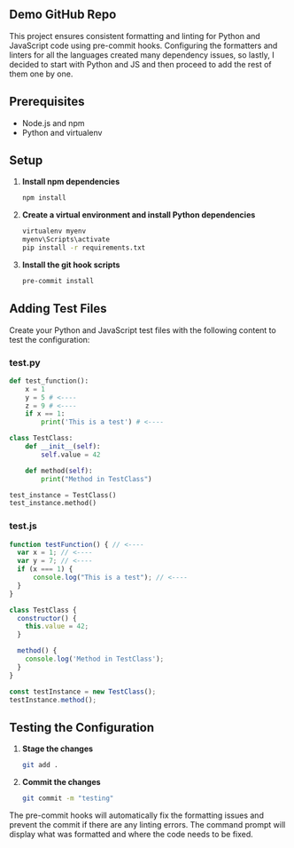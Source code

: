 ## Demo GitHub Repo

This project ensures consistent formatting and linting for Python and JavaScript code using pre-commit hooks. Configuring the formatters and linters for all the languages created many dependency issues, so lastly, I decided to start with Python and JS and then proceed to add the rest of them one by one.

## Prerequisites

- Node.js and npm
- Python and virtualenv

## Setup

1. **Install npm dependencies**
    ```bash
    npm install
    ```

2. **Create a virtual environment and install Python dependencies**
    ```bash
    virtualenv myenv
    myenv\Scripts\activate
    pip install -r requirements.txt
    ```

3. **Install the git hook scripts**
    ```bash
    pre-commit install
    ```

## Adding Test Files

Create your Python and JavaScript test files with the following content to test the configuration:

### test.py
```python
def test_function():
    x = 1
    y = 5 # <----
    z = 9 # <----
    if x == 1:
        print('This is a test') # <----

class TestClass:
    def __init__(self):
        self.value = 42

    def method(self):
        print("Method in TestClass")

test_instance = TestClass()
test_instance.method()
```

### test.js
```javascript
function testFunction() { // <----
  var x = 1; // <----
  var y = 7; // <----
  if (x === 1) {
      console.log("This is a test"); // <----
  }
}

class TestClass {
  constructor() {
    this.value = 42;
  }

  method() {
    console.log('Method in TestClass');
  }
}

const testInstance = new TestClass();
testInstance.method();
```

## Testing the Configuration

1. **Stage the changes**
    ```bash
    git add .
    ```

2. **Commit the changes**
    ```bash
    git commit -m "testing"
    ```

The pre-commit hooks will automatically fix the formatting issues and prevent the commit if there are any linting errors. The command prompt will display what was formatted and where the code needs to be fixed.
